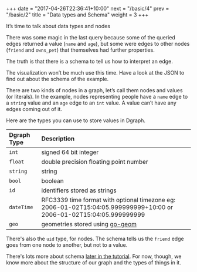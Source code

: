 +++
date = "2017-04-26T22:36:41+10:00"
next = "/basic/4"
prev = "/basic/2"
title = "Data types and Schema"
weight = 3
+++

It’s time to talk about data types and nodes

There was some magic in the last query because some of the queried
edges returned a value (`name` and `age`), but some were edges to
other nodes (`friend` and `owns_pet`) that themselves had further properties.

The truth is that there is a schema to tell us how to interpret an edge.

The visualization won’t be much use this time.  Have a look at the JSON to find out about the schema of the example.

There are two kinds of nodes in a graph, let’s call them nodes and
values (or literals).  In the example, nodes representing people have
a `name` edge to a `string` value and an `age` edge to an `int` value.  A value can’t have any edges coming out of it.

Here are the types you can use to store values in Dgraph.

| Dgraph Type | Description |
|:------------|:--------|
|  `int`      | signed 64 bit integer   |
|  `float`    | double precision floating point number   |
|  `string`   | string  |
|  `bool`     | boolean    |
|  `id`       | identifiers stored as strings  |
|  `dateTime` | RFC3339 time format with optional timezone eg: 2006-01-02T15:04:05.999999999+10:00 or 2006-01-02T15:04:05.999999999    |
|  `geo`      | geometries stored using [go-geom](https://github.com/twpayne/go-geom)    |



There's also the `uid` type, for nodes.  The schema tells us the `friend` edge goes from one node to another, but not to a value.

There's lots more about schema [later in the tutorial](/schema/1).  For now, though, we know more about the structure of our graph and the types of things in it.
